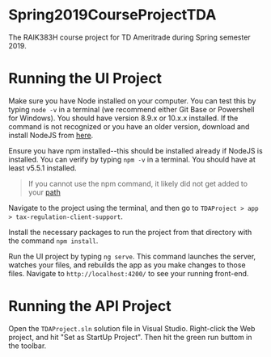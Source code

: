 # Spring2019CourseProjectTDA
The RAIK383H course project for TD Ameritrade during Spring semester 2019.

# Running the UI Project
Make sure you have Node installed on your computer. You can test this by typing `node -v` in a terminal (we recommend either Git Base or Powershell for Windows). You should have version 8.9.x or 10.x.x installed. If the command is not recognized or you have an older version, download and install NodeJS from [here](https://nodejs.org/en/).  

Ensure you have npm installed--this should be installed already if NodeJS is installed. You can verify by typing `npm -v` in a terminal. You should have at least v5.5.1 installed.
> If you cannot use the npm command, it likely did not get added to your [path](https://stackoverflow.com/questions/27864040/fixing-npm-path-in-windows-8-and-10)

Navigate to the project using the terminal, and then go to `TDAProject > app > tax-regulation-client-support`.

Install the necessary packages to run the project from that directory with the command `npm install`.

Run the UI project by typing `ng serve`. This command launches the server, watches your files, and rebuilds the app as you make changes to those files. Navigate to `http://localhost:4200/` to see your running front-end.

# Running the API Project
Open the `TDAProject.sln` solution file in Visual Studio. Right-click the Web project, and hit "Set as StartUp Project". Then hit the green run buttom in the toolbar.